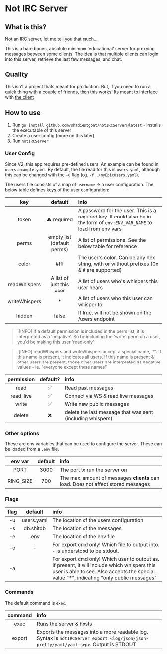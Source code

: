 # Not IRC Server

## What is this?

Not an IRC server, let me tell you that much...

This is a bare bones, absolute minimum 'educational' server for proxying messages between some clients. The idea is that multiple clients can login into this server, retrieve the last few messages, and chat.

## Quality

This isn't a project thats meant for production. But, if you need to run a quick thing with a couple of friends, then this works! Its meant to interface with [the client](https://github.com/ShadiestGoat/notIRCClient)

## How to use

1. Run `go install github.com/shadiestgoat/notIRCServer@latest` - installs the executable of this server
2. Create a user config (more on this later)
3. Run `notIRCServer`

### User Config

Since V2, this app requires pre-defined users. An example can be found in `users.example.yaml`. By default, the file read for this is `users.yaml`, although this can be changed with the `-u` flag (eg. `-f ./myEpicUsers.yaml`).

The users file consists of a map of `username` -> a user configuration. The below table defines keys of the user configuration:

|      key      |          default           | info                                                                                                                      |
| :-----------: | :------------------------: | :------------------------------------------------------------------------------------------------------------------------ |
|     token     |     :warning: required     | A password for the user. This is a required key. It could also be in the form of `env:ENV_VAR_NAME` to load from env vars |
|     perms     | empty list (default perms) | A list of permissions. See the below table for reference                                                                  |
|     color     |            #fff            | The user's color. Can be any hex string, with or without prefixes (0x & # are supported)                                  |
| readWhispers  |  A list of just this user  | A list of users who's whispers this user hears                                                                            |
| writeWhispers |             \*             | A list of users who this user can whisper to                                                                              |
|    hidden     |           false            | If true, will not be shown on the /users endpoint                                                                         |

>![INFO]
> If a default permission is included in the perm list, it is interpreted as a 'negative'. So by including the 'write' perm on a user, you'd be making this user 'read-only'

>![INFO]
> readWhispers and writeWhispers accept a special name, '*'. If this name is present, it indicates all users. If this name is present & other users are present, those other users are interpreted as negative values - ie. "everyone except these names"

| permission |      default?      | info                                                       |
| :--------: | :----------------: | :--------------------------------------------------------- |
|    read    | :white_check_mark: | Read past messages                                         |
| read_live  | :white_check_mark: | Connect via WS & read live messages                        |
|   write    | :white_check_mark: | Write new public messages                                  |
|   delete   |        :x:         | delete the last message that was sent (including whispers) |

### Other options

These are env variables that can be used to configure the server. These can be loaded from a `.env` file.

|  env var  | default | info                                                                              |
| :-------: | :-----: | :-------------------------------------------------------------------------------- |
|   PORT    |  3000   | The port to run the server on                                                     |
| RING_SIZE |   700   | The max. amount of messages **clients** can load. Does not affect stored messages |

### Flags

| flag  |  default   | info                                                                                                                                                                                     |
| :---: | :--------: | :--------------------------------------------------------------------------------------------------------------------------------------------------------------------------------------- |
|  -u   | users.yaml | The location of the users configuration                                                                                                                                                  |
|  -s   | db.shitdb  | The location of the messages                                                                                                                                                             |
|  -e   |    .env    | The location of the env file                                                                                                                                                             |
|  -o   |     -      | For export cmd only! Which file to output into. `-` is understood to be stdout.                                                                                                          |
|  -a   |  <empty>   | For export cmd only! Which user to output as. If present, it will include which whispers this user is able to see. Also accepts the special value "*", indicating "only public messages" |

### Commands

The default command is `exec`.

| command | info                                                                                                                      |
| :-----: | :------------------------------------------------------------------------------------------------------------------------ |
|  exec   | Runs the server & hosts                                                                                                   |
| export  | Exports the messages into a more readable log. Syntax is `notIRCServer export <log/json/json-pretty/yaml/yaml-sep>`. Output is STDOUT |
